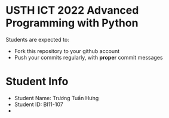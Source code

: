 USTH ICT 2022 Advanced Programming with Python
======================================================

Students are expected to:
* Fork this repository to your github account
* Push your commits regularly, with **proper** commit messages


Student Info
=========================

* Student Name: Trương Tuấn Hưng
* Student ID: BI11-107
* 
